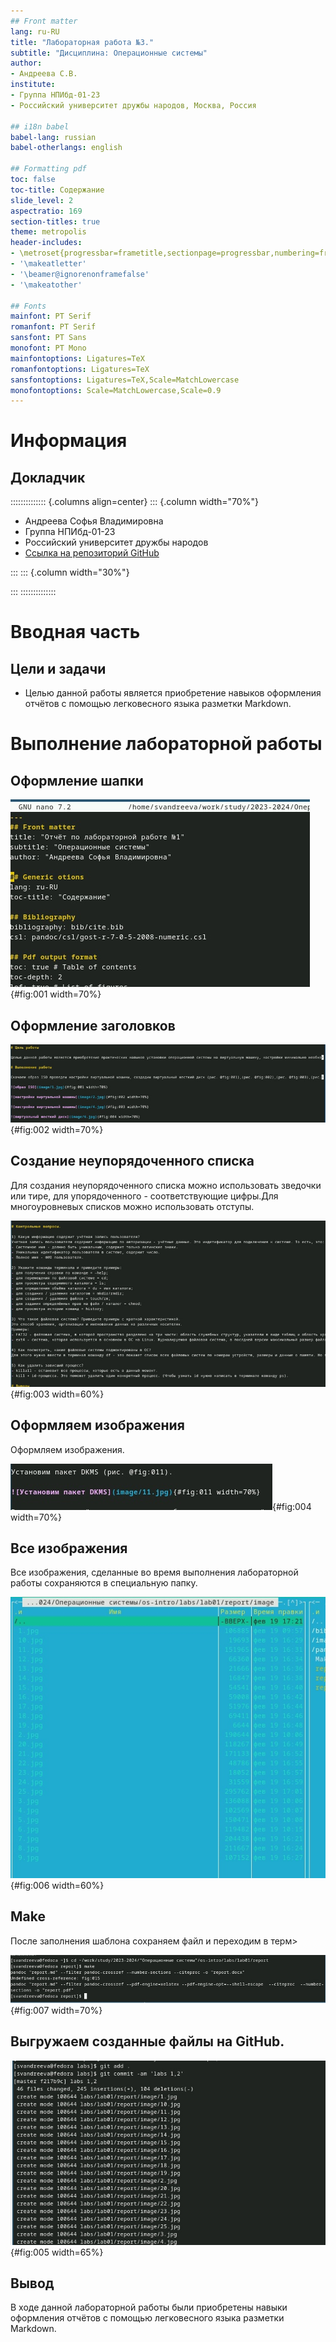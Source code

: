```yaml
---
## Front matter
lang: ru-RU
title: "Лабораторная работа №3."
subtitle: "Дисциплина: Операционные системы"
author:
- Андреева С.В.
institute:
- Группа НПИбд-01-23
- Российский университет дружбы народов, Москва, Россия

## i18n babel
babel-lang: russian
babel-otherlangs: english

## Formatting pdf
toc: false
toc-title: Содержание
slide_level: 2
aspectratio: 169
section-titles: true
theme: metropolis
header-includes:
- \metroset{progressbar=frametitle,sectionpage=progressbar,numbering=fraction}
- '\makeatletter'
- '\beamer@ignorenonframefalse'
- '\makeatother'

## Fonts
mainfont: PT Serif
romanfont: PT Serif
sansfont: PT Sans
monofont: PT Mono
mainfontoptions: Ligatures=TeX
romanfontoptions: Ligatures=TeX
sansfontoptions: Ligatures=TeX,Scale=MatchLowercase
monofontoptions: Scale=MatchLowercase,Scale=0.9
---
```


# Информация

## Докладчик

:::::::::::::: {.columns align=center}
::: {.column width="70%"}

* Андреева Софья Владимировна
* Группа НПИбд-01-23
* Российский университет дружбы народов
* [Ссылка на репозиторий GitHub](https://github.com/svandreeva/study_2023-2024_os-intro.git)

:::
::: {.column width="30%"}

:::
::::::::::::::

# Вводная часть

## Цели и задачи

- Целью данной работы является приобретение навыков оформления отчётов с помощью легковесного языка разметки Markdown.

# Выполнение лабораторной работы

## Оформление шапки

![Оформление шапки](image/1.jpg){#fig:001 width=70%}

## Оформление заголовков

![Оформление заголовков](image/2.jpg){#fig:002 width=70%}

## Cозданиe неупорядоченного списка  

Для создания неупорядоченного списка можно использовать зведочки или тире, для упорядоченного - соответствующие цифры.Для многоуровневых списков можно использовать отступы.

![Cозданиe неупорядоченного списка](image/3.jpg){#fig:003 width=60%}

## Оформляем изображения

Оформляем изображения.

![Оформляем изображения](image/4.jpg){#fig:004 width=70%}

## Все изображения

Все изображения, сделанные во время выполнения лабораторной работы сохраняются в специальную папку.

![Все изображения](image/6.jpg){#fig:006 width=60%}

## Make                                                  

После заполнения шаблона сохраняем файл и переходим в терм>

![Make](image/7.jpg){#fig:007 width=70%}

## Выгружаем созданные файлы на GitHub.

![Выгружаем созданные файлы на GitHub. ](image/5.jpg){#fig:005 width=65%}

## Вывод

В ходе данной лабораторной работы были приобретены навыки оформления отчётов с помощью легковесного языка разметки Markdown.
